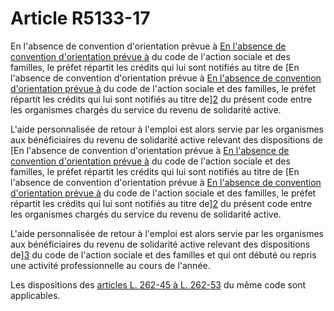 # Article R5133-17

En l'absence de convention d'orientation prévue à [En l'absence de convention d'orientation prévue à][1] du code de l'action sociale et des familles, le préfet répartit les crédits qui lui sont notifiés au titre de [En l'absence de convention d'orientation prévue à [En l'absence de convention d'orientation prévue à][1] du code de l'action sociale et des familles, le préfet répartit les crédits qui lui sont notifiés au titre de][2] du présent code entre les organismes chargés du service du revenu de solidarité active. 
  
  
L'aide personnalisée de retour à l'emploi est alors servie par les organismes aux bénéficiaires du revenu de solidarité active relevant des dispositions de [En l'absence de convention d'orientation prévue à [En l'absence de convention d'orientation prévue à][1] du code de l'action sociale et des familles, le préfet répartit les crédits qui lui sont notifiés au titre de [En l'absence de convention d'orientation prévue à [En l'absence de convention d'orientation prévue à][1] du code de l'action sociale et des familles, le préfet répartit les crédits qui lui sont notifiés au titre de][2] du présent code entre les organismes chargés du service du revenu de solidarité active. 
  
  
L'aide personnalisée de retour à l'emploi est alors servie par les organismes aux bénéficiaires du revenu de solidarité active relevant des dispositions de][3] du code de l'action sociale et des familles et qui ont débuté ou repris une activité professionnelle au cours de l'année. 
  
  
Les dispositions des [articles L. 262-45 à L. 262-53][4] du même code sont applicables.

 [1]: /affichCodeArticle.do?cidTexte=LEGITEXT000006074069&idArticle=LEGIARTI000006797246&dateTexte=&categorieLien=cid
 [2]: /affichCodeArticle.do?cidTexte=LEGITEXT000006072050&idArticle=LEGIARTI000020526899&dateTexte=&categorieLien=cid
 [3]: /affichCodeArticle.do?cidTexte=LEGITEXT000006074069&idArticle=LEGIARTI000006797238&dateTexte=&categorieLien=cid
 [4]: /affichCodeArticle.do?cidTexte=LEGITEXT000006074069&idArticle=LEGIARTI000006797288&dateTexte=&categorieLien=cid